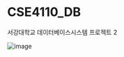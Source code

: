 # CSE4110_DB

서강대학교 데이터베이스시스템 프로젝트 2


![image](https://user-images.githubusercontent.com/90018305/220821869-757fafee-fd8b-4163-85f4-8d7c6ccbd8a6.png)
